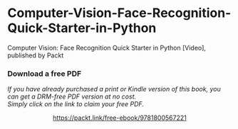 # Computer-Vision-Face-Recognition-Quick-Starter-in-Python
Computer Vision: Face Recognition Quick Starter in Python [Video], published by Packt
### Download a free PDF

 <i>If you have already purchased a print or Kindle version of this book, you can get a DRM-free PDF version at no cost.<br>Simply click on the link to claim your free PDF.</i>
<p align="center"> <a href="https://packt.link/free-ebook/9781800567221">https://packt.link/free-ebook/9781800567221 </a> </p>